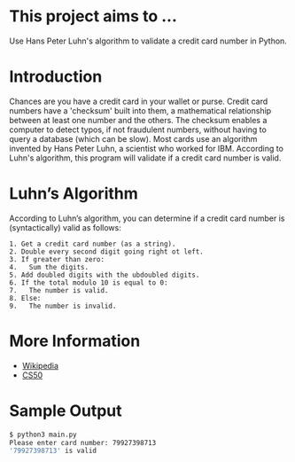# This project aims to ...
Use Hans Peter Luhn's algorithm to validate a credit card number in Python.

# Introduction
Chances are you have a credit card in your wallet or purse. Credit card numbers
have a 'checksum' built into them, a mathematical relationship between at least
one number and the others. The checksum enables a computer to detect typos, if
not fraudulent numbers, without having to query a database (which can be slow).
Most cards use an algorithm invented by Hans Peter Luhn, a scientist who worked
for IBM. According to Luhn's algorithm, this program will validate if a credit
card number is valid.

# Luhn’s Algorithm
According to Luhn’s algorithm, you can determine if a credit card number is
(syntactically) valid as follows:
```
1. Get a credit card number (as a string).
2. Double every second digit going right ot left.
3. If greater than zero:
4.   Sum the digits.
5. Add doubled digits with the ubdoubled digits.
6. If the total modulo 10 is equal to 0:
7.   The number is valid.
8. Else:
9.   The number is invalid.
```

# More Information
* [Wikipedia](http://en.wikipedia.org/wiki/Luhn_algorithm)
* [CS50](https://cs50.harvard.edu/x/2022/psets/1/credit/)

# Sample Output
```bash
$ python3 main.py
Please enter card number: 79927398713
'79927398713' is valid
```

